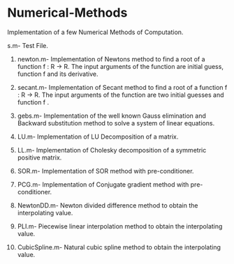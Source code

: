 # Numerical-Methods
Implementation of a few Numerical Methods of Computation.

s.m- Test File.

1) newton.m- Implementation of Newtons method to find a root of a function f : R → R. The input arguments of the function are initial guess, function f and its derivative.

2) secant.m- Implementation of Secant method to find a root of a function f : R → R. The input arguments of the function are two initial guesses and function f .

3) gebs.m- Implementation of the well known Gauss elimination and Backward substitution method to solve a system of linear equations.

4) LU.m- Implementation of LU Decomposition of a matrix.

5) LL.m- Implementation of Cholesky decomposition of a symmetric positive matrix.

6) SOR.m- Implementation of SOR method with pre-conditioner.

7) PCG.m- Implementation of Conjugate gradient method with pre-conditioner.

8) NewtonDD.m- Newton divided difference method to obtain the interpolating value.

9) PLI.m- Piecewise linear interpolation method to obtain the interpolating value.

10) CubicSpline.m- Natural cubic spline method to obtain the interpolating value.
